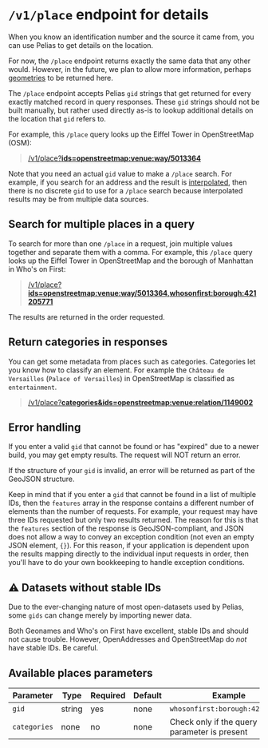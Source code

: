 # `/v1/place` endpoint for details

When you know an identification number and the source it came from, you can use Pelias to get details on the location.

For now, the `/place` endpoint returns exactly the same data that any other would. However, in the future, we plan to allow more information, perhaps [geometries](https://github.com/pelias/whosonfirst/issues/19#issuecomment-370545690) to be returned here.

The `/place` endpoint accepts Pelias `gid` strings that get returned for every exactly matched record in query responses. These `gid` strings should not be built manually, but rather used directly as-is to lookup additional details on the location that `gid` refers to.

For example, this `/place` query looks up the Eiffel Tower in OpenStreetMap (OSM):

> [/v1/place?__ids=openstreetmap:venue:way/5013364__](https://pelias.github.io/compare/#/v1/place%3Fids=openstreetmap:venue:way/5013364)

Note that you need an actual `gid` value to make a `/place` search. For example, if you search for an address and the result is [interpolated](addresses.md#address-interpolation), then there is no discrete `gid` to use for a `/place` search because interpolated results may be from multiple data sources.

## Search for multiple places in a query

To search for more than one `/place` in a request, join multiple values together and separate them with a comma. For example, this `/place` query looks up the Eiffel Tower in OpenStreetMap and the borough of Manhattan in Who's on First:

> [/v1/place?__ids=openstreetmap:venue:way/5013364,whosonfirst:borough:421205771__](https://pelias.github.io/compare/#/v1/place%3Fids=openstreetmap:venue:way/5013364,whosonfirst:borough:421205771)

The results are returned in the order requested.

## Return categories in responses

You can get some metadata from places such as categories. Categories let you know how to classify an element. For example the `Château de Versailles` (`Palace of Versailles`) in OpenStreetMap is classified as `entertainment`.

> [/v1/place?__categories&ids=openstreetmap:venue:relation/1149002__](https://pelias.github.io/compare/#/v1/place%3Fcategories&ids=openstreetmap:venue:relation/1149002)

## Error handling

If you enter a valid `gid` that cannot be found or has "expired" due to a newer build, you may get empty results. The request will NOT return an error.

If the structure of your `gid` is invalid, an error will be returned as part of the GeoJSON structure.

Keep in mind that if you enter a `gid` that cannot be found in a list of multiple IDs, then the `features` array in the response contains a different number of elements than the number of requests. For example, your request may have three IDs requested but only two results returned. The reason for this is that the `features` section of the response is GeoJSON-compliant, and JSON does not allow a way to convey an exception condition (not even an empty JSON element, `{}`). For this reason, if your application is dependent upon the results mapping directly to the individual input requests in order, then you'll have to do your own bookkeeping to handle exception conditions.

## :warning: Datasets without stable IDs

Due to the ever-changing nature of most open-datasets used by Pelias, some `gids` can change merely by importing newer data.

Both Geonames and Who's on First have excellent, stable IDs and should not cause trouble. However, OpenAddresses and OpenStreetMap do _not_ have stable IDs. Be careful.

## Available places parameters

| Parameter | Type | Required | Default | Example |
| --- | --- | --- | --- | --- |
| `gid` | string | yes | none | `whosonfirst:borough:421205771` |
| `categories` | none | no | none | Check only if the query parameter is present |
